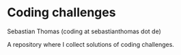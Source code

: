 # Coding challenges

Sebastian Thomas (coding at sebastianthomas dot de)

A repository where I collect solutions of coding challenges.
